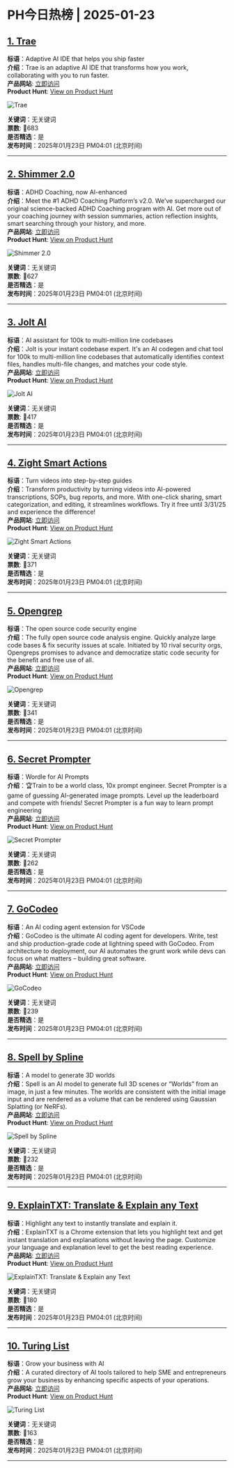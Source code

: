 # PH今日热榜 | 2025-01-23

## [1. Trae](https://www.producthunt.com/posts/trae?utm_campaign=producthunt-api&utm_medium=api-v2&utm_source=Application%3A+linewalker+%28ID%3A+135281%29)  
**标语**：Adaptive AI IDE that helps you ship faster  
**介绍**：Trae is an adaptive AI IDE that transforms how you work, collaborating with you to run faster.  
**产品网站**: [立即访问](https://www.producthunt.com/r/33MO2225PASGAU?utm_campaign=producthunt-api&utm_medium=api-v2&utm_source=Application%3A+linewalker+%28ID%3A+135281%29)  
**Product Hunt**: [View on Product Hunt](https://www.producthunt.com/posts/trae?utm_campaign=producthunt-api&utm_medium=api-v2&utm_source=Application%3A+linewalker+%28ID%3A+135281%29)  

![Trae](https://ph-files.imgix.net/362e4a44-1d79-4bde-b48b-05f364e77150.png?auto=format&fit=crop&frame=1&h=512&w=1024)  

**关键词**：无关键词  
**票数**: 🔺683  
**是否精选**：是  
**发布时间**：2025年01月23日 PM04:01 (北京时间)  

---

## [2. Shimmer 2.0](https://www.producthunt.com/posts/shimmer-2-0?utm_campaign=producthunt-api&utm_medium=api-v2&utm_source=Application%3A+linewalker+%28ID%3A+135281%29)  
**标语**：ADHD Coaching, now AI-enhanced  
**介绍**：Meet the #1 ADHD Coaching Platform’s v2.0. We’ve supercharged our original science-backed ADHD Coaching program with AI. Get more out of your coaching journey with session summaries, action reflection insights, smart searching through your history, and more.  
**产品网站**: [立即访问](https://www.producthunt.com/r/S75C7723LGUC6A?utm_campaign=producthunt-api&utm_medium=api-v2&utm_source=Application%3A+linewalker+%28ID%3A+135281%29)  
**Product Hunt**: [View on Product Hunt](https://www.producthunt.com/posts/shimmer-2-0?utm_campaign=producthunt-api&utm_medium=api-v2&utm_source=Application%3A+linewalker+%28ID%3A+135281%29)  

![Shimmer 2.0](https://ph-files.imgix.net/5d5dbd74-b3ad-4f6d-9d05-9ac2794dd311.png?auto=format&fit=crop&frame=1&h=512&w=1024)  

**关键词**：无关键词  
**票数**: 🔺627  
**是否精选**：是  
**发布时间**：2025年01月23日 PM04:01 (北京时间)  

---

## [3. Jolt AI](https://www.producthunt.com/posts/jolt-ai-2?utm_campaign=producthunt-api&utm_medium=api-v2&utm_source=Application%3A+linewalker+%28ID%3A+135281%29)  
**标语**：AI assistant for 100k to multi-million line codebases  
**介绍**：Jolt is your instant codebase expert. It's an AI codegen and chat tool for 100k to multi-million line codebases that automatically identifies context files, handles multi-file changes, and matches your code style.  
**产品网站**: [立即访问](https://www.producthunt.com/r/IVTVYG7UUI42DP?utm_campaign=producthunt-api&utm_medium=api-v2&utm_source=Application%3A+linewalker+%28ID%3A+135281%29)  
**Product Hunt**: [View on Product Hunt](https://www.producthunt.com/posts/jolt-ai-2?utm_campaign=producthunt-api&utm_medium=api-v2&utm_source=Application%3A+linewalker+%28ID%3A+135281%29)  

![Jolt AI](https://ph-files.imgix.net/648bbe64-1bff-410b-a191-cb6067515653.jpeg?auto=format&fit=crop&frame=1&h=512&w=1024)  

**关键词**：无关键词  
**票数**: 🔺417  
**是否精选**：是  
**发布时间**：2025年01月23日 PM04:01 (北京时间)  

---

## [4. Zight Smart Actions](https://www.producthunt.com/posts/zight-smart-actions?utm_campaign=producthunt-api&utm_medium=api-v2&utm_source=Application%3A+linewalker+%28ID%3A+135281%29)  
**标语**：Turn videos into step-by-step guides  
**介绍**：Transform productivity by turning videos into AI-powered transcriptions, SOPs, bug reports, and more. With one-click sharing, smart categorization, and editing, it streamlines workflows. Try it free until 3/31/25 and experience the difference!  
**产品网站**: [立即访问](https://www.producthunt.com/r/VPBRWT7QAWDJAL?utm_campaign=producthunt-api&utm_medium=api-v2&utm_source=Application%3A+linewalker+%28ID%3A+135281%29)  
**Product Hunt**: [View on Product Hunt](https://www.producthunt.com/posts/zight-smart-actions?utm_campaign=producthunt-api&utm_medium=api-v2&utm_source=Application%3A+linewalker+%28ID%3A+135281%29)  

![Zight Smart Actions](https://ph-files.imgix.net/390a4c68-5565-46e4-91ef-d641a328b9b5.png?auto=format&fit=crop&frame=1&h=512&w=1024)  

**关键词**：无关键词  
**票数**: 🔺371  
**是否精选**：是  
**发布时间**：2025年01月23日 PM04:01 (北京时间)  

---

## [5. Opengrep](https://www.producthunt.com/posts/opengrep?utm_campaign=producthunt-api&utm_medium=api-v2&utm_source=Application%3A+linewalker+%28ID%3A+135281%29)  
**标语**：The open source code security engine  
**介绍**：The fully open source code analysis engine. Quickly analyze large code bases & fix security issues at scale. Initiated by 10 rival security orgs, Opengreps promises to advance and democratize static code security for the benefit and free use of all.  
**产品网站**: [立即访问](https://www.producthunt.com/r/6G32DIPBJKGQB6?utm_campaign=producthunt-api&utm_medium=api-v2&utm_source=Application%3A+linewalker+%28ID%3A+135281%29)  
**Product Hunt**: [View on Product Hunt](https://www.producthunt.com/posts/opengrep?utm_campaign=producthunt-api&utm_medium=api-v2&utm_source=Application%3A+linewalker+%28ID%3A+135281%29)  

![Opengrep](https://ph-files.imgix.net/b926ea04-13c6-4b3d-b710-195dea556b39.png?auto=format&fit=crop&frame=1&h=512&w=1024)  

**关键词**：无关键词  
**票数**: 🔺341  
**是否精选**：是  
**发布时间**：2025年01月23日 PM04:01 (北京时间)  

---

## [6. Secret Prompter](https://www.producthunt.com/posts/secret-prompter-3?utm_campaign=producthunt-api&utm_medium=api-v2&utm_source=Application%3A+linewalker+%28ID%3A+135281%29)  
**标语**：Wordle for AI Prompts  
**介绍**：🏆Train to be a world class, 10x prompt engineer. Secret Prompter is a game of guessing AI-generated image prompts. Level up the leaderboard and compete with friends! Secret Prompter is a fun way to learn prompt engineering  
**产品网站**: [立即访问](https://www.producthunt.com/r/3MF7ILRUX7MB5C?utm_campaign=producthunt-api&utm_medium=api-v2&utm_source=Application%3A+linewalker+%28ID%3A+135281%29)  
**Product Hunt**: [View on Product Hunt](https://www.producthunt.com/posts/secret-prompter-3?utm_campaign=producthunt-api&utm_medium=api-v2&utm_source=Application%3A+linewalker+%28ID%3A+135281%29)  

![Secret Prompter](https://ph-files.imgix.net/c5a3dfe0-55a8-4955-84d8-475c3c5c22cf.png?auto=format&fit=crop&frame=1&h=512&w=1024)  

**关键词**：无关键词  
**票数**: 🔺262  
**是否精选**：是  
**发布时间**：2025年01月23日 PM04:01 (北京时间)  

---

## [7. GoCodeo](https://www.producthunt.com/posts/gocodeo-2?utm_campaign=producthunt-api&utm_medium=api-v2&utm_source=Application%3A+linewalker+%28ID%3A+135281%29)  
**标语**：An AI coding agent extension for VSCode  
**介绍**：GoCodeo is the ultimate AI coding agent for developers. Write, test and ship production-grade code at lightning speed with GoCodeo. From architecture to deployment, our AI automates the grunt work while devs can focus on what matters – building great software.  
**产品网站**: [立即访问](https://www.producthunt.com/r/DQP7YFVTLQMVP4?utm_campaign=producthunt-api&utm_medium=api-v2&utm_source=Application%3A+linewalker+%28ID%3A+135281%29)  
**Product Hunt**: [View on Product Hunt](https://www.producthunt.com/posts/gocodeo-2?utm_campaign=producthunt-api&utm_medium=api-v2&utm_source=Application%3A+linewalker+%28ID%3A+135281%29)  

![GoCodeo](https://ph-files.imgix.net/ae30c34d-43bc-45ac-b750-39781c28bf80.png?auto=format&fit=crop&frame=1&h=512&w=1024)  

**关键词**：无关键词  
**票数**: 🔺239  
**是否精选**：是  
**发布时间**：2025年01月23日 PM04:01 (北京时间)  

---

## [8. Spell by Spline](https://www.producthunt.com/posts/spell-by-spline?utm_campaign=producthunt-api&utm_medium=api-v2&utm_source=Application%3A+linewalker+%28ID%3A+135281%29)  
**标语**：A model to generate 3D worlds  
**介绍**：Spell is an AI model to generate full 3D scenes or “Worlds” from an image, in just a few minutes. The worlds are consistent with the initial image input and are rendered as a volume that can be rendered using Gaussian Splatting (or NeRFs).  
**产品网站**: [立即访问](https://www.producthunt.com/r/P4PIC2OYPLMXT2?utm_campaign=producthunt-api&utm_medium=api-v2&utm_source=Application%3A+linewalker+%28ID%3A+135281%29)  
**Product Hunt**: [View on Product Hunt](https://www.producthunt.com/posts/spell-by-spline?utm_campaign=producthunt-api&utm_medium=api-v2&utm_source=Application%3A+linewalker+%28ID%3A+135281%29)  

![Spell by Spline](https://ph-files.imgix.net/0cd5c6df-f143-4f43-a387-bf162aca9946.png?auto=format&fit=crop&frame=1&h=512&w=1024)  

**关键词**：无关键词  
**票数**: 🔺232  
**是否精选**：是  
**发布时间**：2025年01月23日 PM04:01 (北京时间)  

---

## [9. ExplainTXT: Translate & Explain any Text](https://www.producthunt.com/posts/explaintxt-translate-explain-any-text?utm_campaign=producthunt-api&utm_medium=api-v2&utm_source=Application%3A+linewalker+%28ID%3A+135281%29)  
**标语**：Highlight any text to instantly translate and explain it.  
**介绍**：ExplainTXT is a Chrome extension that lets you highlight text and get instant translation and explanations without leaving the page. Customize your language and explanation level to get the best reading experience.  
**产品网站**: [立即访问](https://www.producthunt.com/r/MVZEM6SNNCO3HP?utm_campaign=producthunt-api&utm_medium=api-v2&utm_source=Application%3A+linewalker+%28ID%3A+135281%29)  
**Product Hunt**: [View on Product Hunt](https://www.producthunt.com/posts/explaintxt-translate-explain-any-text?utm_campaign=producthunt-api&utm_medium=api-v2&utm_source=Application%3A+linewalker+%28ID%3A+135281%29)  

![ExplainTXT: Translate & Explain any Text](https://ph-files.imgix.net/e37a1cff-e554-4d8a-a94d-2c7132a81b9d.png?auto=format&fit=crop&frame=1&h=512&w=1024)  

**关键词**：无关键词  
**票数**: 🔺180  
**是否精选**：是  
**发布时间**：2025年01月23日 PM04:01 (北京时间)  

---

## [10. Turing List ](https://www.producthunt.com/posts/turing-list?utm_campaign=producthunt-api&utm_medium=api-v2&utm_source=Application%3A+linewalker+%28ID%3A+135281%29)  
**标语**：Grow your business with AI  
**介绍**：A curated directory of AI tools tailored to help SME and entrepreneurs grow your business by enhancing specific aspects of your operations.  
**产品网站**: [立即访问](https://www.producthunt.com/r/VAVDWK6YYGTP76?utm_campaign=producthunt-api&utm_medium=api-v2&utm_source=Application%3A+linewalker+%28ID%3A+135281%29)  
**Product Hunt**: [View on Product Hunt](https://www.producthunt.com/posts/turing-list?utm_campaign=producthunt-api&utm_medium=api-v2&utm_source=Application%3A+linewalker+%28ID%3A+135281%29)  

![Turing List ](https://ph-files.imgix.net/af3d78ae-b556-4d5b-a149-22704f4523c1.png?auto=format&fit=crop&frame=1&h=512&w=1024)  

**关键词**：无关键词  
**票数**: 🔺163  
**是否精选**：是  
**发布时间**：2025年01月23日 PM04:01 (北京时间)  

---

